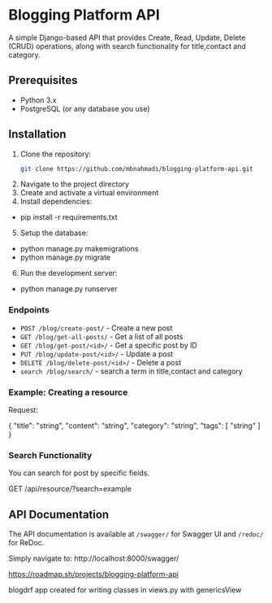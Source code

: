 # Blogging Platform API

A simple Django-based API that provides Create, Read, Update, Delete (CRUD) operations, along with search functionality for title,contact and category.

## Prerequisites

- Python 3.x
- PostgreSQL (or any database you use)


## Installation

1. Clone the repository:
   ```bash
   git clone https://github.com/mbnahmadi/blogging-platform-api.git

2. Navigate to the project directory
3. Create and activate a virtual environment
4. Install dependencies:
- pip install -r requirements.txt
5. Setup the database:
- python manage.py makemigrations
- python manage.py migrate
6. Run the development server:
- python manage.py runserver


### Endpoints

- `POST /blog/create-post/` - Create a new post
- `GET /blog/get-all-posts/` - Get a list of all posts
- `GET /blog/get-post/<id>/` - Get a specific post by ID
- `PUT /blog/update-post/<id>/` - Update a post
- `DELETE /blog/delete-post/<id>/` - Delete a post
- `search /blog/search/` - search a term in title,contact and category


### Example: Creating a resource

Request:

{
    "title": "string",
    "content": "string",
    "category": "string",
    "tags": [
        "string"
    ]
}

### Search Functionality

You can search for post by specific fields.

GET /api/resource/?search=example


## API Documentation

The API documentation is available at `/swagger/` for Swagger UI and `/redoc/` for ReDoc.

Simply navigate to:
http://localhost:8000/swagger/

https://roadmap.sh/projects/blogging-platform-api


blogdrf app created for writing classes in views.py with genericsView